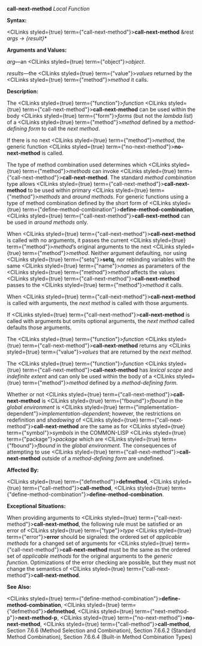 **call-next-method** *Local Function* 



**Syntax:** 



<ClLinks styled={true} term={"call-next-method"}><b>call-next-method</b></ClLinks> &amp;rest *args → \{result\}*\* 



**Arguments and Values:** 



*arg*—an <ClLinks styled={true} term={"object"}><i>object</i></ClLinks>. 



*results*—the <ClLinks styled={true} term={"value"}><i>values</i></ClLinks> returned by the <ClLinks styled={true} term={"method"}><i>method</i></ClLinks> it calls. 



**Description:** 



The <ClLinks styled={true} term={"function"}><i>function</i></ClLinks> <ClLinks styled={true} term={"call-next-method"}><b>call-next-method</b></ClLinks> can be used within the body <ClLinks styled={true} term={"form"}><i>forms</i></ClLinks> (but not the *lambda list*) of a <ClLinks styled={true} term={"method"}><i>method</i></ClLinks> defined by a *method-defining form* to call the *next method*. 



If there is no next <ClLinks styled={true} term={"method"}><i>method</i></ClLinks>, the generic function <ClLinks styled={true} term={"no-next-method"}><b>no-next-method</b></ClLinks> is called. 



The type of method combination used determines which <ClLinks styled={true} term={"method"}><i>methods</i></ClLinks> can invoke <ClLinks styled={true} term={"call-next-method"}><b>call-next-method</b></ClLinks>. The standard *method combination* type allows <ClLinks styled={true} term={"call-next-method"}><b>call-next-method</b></ClLinks> to be used within primary <ClLinks styled={true} term={"method"}><i>methods</i></ClLinks> and *around methods*. For generic functions using a type of method combination defined by the short form of <ClLinks styled={true} term={"define-method-combination"}><b>define-method-combination</b></ClLinks>, <ClLinks styled={true} term={"call-next-method"}><b>call-next-method</b></ClLinks> can be used in *around methods* only. 



When <ClLinks styled={true} term={"call-next-method"}><b>call-next-method</b></ClLinks> is called with no arguments, it passes the current <ClLinks styled={true} term={"method"}><i>method</i></ClLinks>’s original arguments to the next <ClLinks styled={true} term={"method"}><i>method</i></ClLinks>. Neither argument defaulting, nor using <ClLinks styled={true} term={"setq"}><b>setq</b></ClLinks>, nor rebinding variables with the same <ClLinks styled={true} term={"name"}><i>names</i></ClLinks> as parameters of the <ClLinks styled={true} term={"method"}><i>method</i></ClLinks> affects the values <ClLinks styled={true} term={"call-next-method"}><b>call-next-method</b></ClLinks> passes to the <ClLinks styled={true} term={"method"}><i>method</i></ClLinks> it calls. 



When <ClLinks styled={true} term={"call-next-method"}><b>call-next-method</b></ClLinks> is called with arguments, the *next method* is called with those arguments. 



If <ClLinks styled={true} term={"call-next-method"}><b>call-next-method</b></ClLinks> is called with arguments but omits optional arguments, the *next method* called defaults those arguments. 



The <ClLinks styled={true} term={"function"}><i>function</i></ClLinks> <ClLinks styled={true} term={"call-next-method"}><b>call-next-method</b></ClLinks> returns any <ClLinks styled={true} term={"value"}><i>values</i></ClLinks> that are returned by the *next method*. 



 



 



The <ClLinks styled={true} term={"function"}><i>function</i></ClLinks> <ClLinks styled={true} term={"call-next-method"}><b>call-next-method</b></ClLinks> has *lexical scope* and *indefinite extent* and can only be used within the body of a <ClLinks styled={true} term={"method"}><i>method</i></ClLinks> defined by a *method-defining form*. 



Whether or not <ClLinks styled={true} term={"call-next-method"}><b>call-next-method</b></ClLinks> is <ClLinks styled={true} term={"fbound"}><i>fbound</i></ClLinks> in the *global environment* is <ClLinks styled={true} term={"implementation-dependent"}><i>implementation-dependent</i></ClLinks>; however, the restrictions on redefinition and *shadowing* of <ClLinks styled={true} term={"call-next-method"}><b>call-next-method</b></ClLinks> are the same as for <ClLinks styled={true} term={"symbol"}><i>symbols</i></ClLinks> in the COMMON-LISP <ClLinks styled={true} term={"package"}><i>package</i></ClLinks> which are <ClLinks styled={true} term={"fbound"}><i>fbound</i></ClLinks> in the *global environment*. The consequences of attempting to use <ClLinks styled={true} term={"call-next-method"}><b>call-next-method</b></ClLinks> outside of a *method-defining form* are undefined. 



**Affected By:** 



<ClLinks styled={true} term={"defmethod"}><b>defmethod</b></ClLinks>, <ClLinks styled={true} term={"call-method"}><b>call-method</b></ClLinks>, <ClLinks styled={true} term={"define-method-combination"}><b>define-method-combination</b></ClLinks>. 



**Exceptional Situations:** 



When providing arguments to <ClLinks styled={true} term={"call-next-method"}><b>call-next-method</b></ClLinks>, the following rule must be satisfied or an error of <ClLinks styled={true} term={"type"}><i>type</i></ClLinks> <ClLinks styled={true} term={"error"}><b>error</b></ClLinks> should be signaled: the ordered set of *applicable methods* for a changed set of arguments for <ClLinks styled={true} term={"call-next-method"}><b>call-next-method</b></ClLinks> must be the same as the ordered set of *applicable methods* for the original arguments to the *generic function*. Optimizations of the error checking are possible, but they must not change the semantics of <ClLinks styled={true} term={"call-next-method"}><b>call-next-method</b></ClLinks>. 



**See Also:** 



<ClLinks styled={true} term={"define-method-combination"}><b>define-method-combination</b></ClLinks>, <ClLinks styled={true} term={"defmethod"}><b>defmethod</b></ClLinks>, <ClLinks styled={true} term={"next-method-p"}><b>next-method-p</b></ClLinks>, <ClLinks styled={true} term={"no-next-method"}><b>no-next-method</b></ClLinks>, <ClLinks styled={true} term={"call-method"}><b>call-method</b></ClLinks>, Section 7.6.6 (Method Selection and Combination), Section 7.6.6.2 (Standard Method Combination), Section 7.6.6.4 (Built-in Method Combination Types) 



